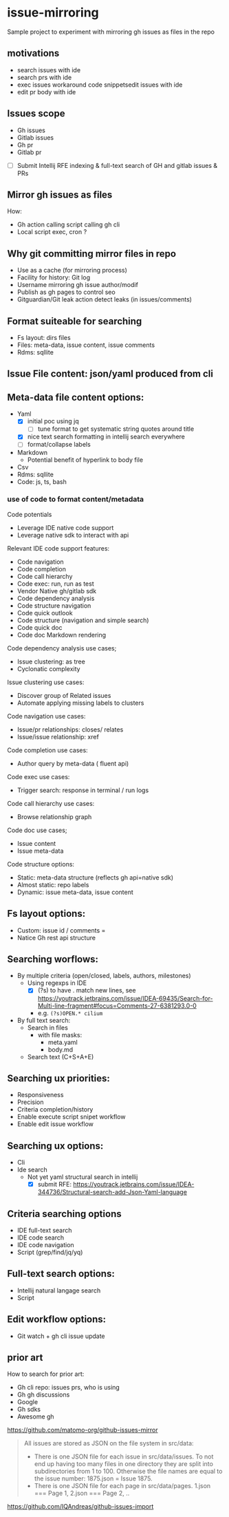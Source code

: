 # issue-mirroring
Sample project to experiment with mirroring gh issues as files in the repo 


## motivations

* search issues with ide
* search prs with ide
* exec issues workaround code snippetsedit issues with ide
* edit pr body with ide


## Issues scope
* Gh issues
* Gitlab issues
* Gh pr
* Gitlab pr

* [ ] Submit Intellij RFE indexing & full-text search of GH and gitlab issues & PRs

## Mirror gh issues as files

How:
* Gh action calling script calling gh cli
* Local script exec, cron ?

## Why git committing mirror files in repo
* Use as a cache (for mirroring process)
* Facility for history: Git log
* Username mirroring gh issue author/modif
* Publish as gh pages to control seo
* Gitguardian/Git leak action detect leaks (in issues/comments)

## Format suiteable for searching
* Fs layout: dirs files
* Files: meta-data, issue content, issue comments
* Rdms: sqllite

## Issue File content: json/yaml produced from cli

## Meta-data file content options:
* Yaml
  * [x] initial poc using jq
     * [ ] tune format to get systematic string quotes around title
  * [x] nice text search formatting in intellij search everywhere 
  * [ ] format/collapse labels
* Markdown
   * Potential benefit of hyperlink to body file 
* Csv
* Rdms: sqllite
* Code: js, ts, bash

### use of code to format content/metadata 

Code potentials
* Leverage IDE native code support
* Leverage native sdk to interact with api

Relevant IDE code support features:
* Code navigation
* Code completion
* Code call hierarchy
* Code exec: run, run as test
* Vendor Native gh/gitlab sdk
* Code dependency analysis
* Code structure navigation
* Code quick outlook
* Code structure (navigation and simple search)
* Code quick doc
* Code doc Markdown rendering

Code dependency analysis use cases;
* Issue clustering: as tree
* Cyclonatic complexity

Issue clustering use cases:
* Discover group of Related issues
* Automate applying missing labels to clusters


Code navigation use cases:
* Issue/pr relationships: closes/ relates
* Issue/issue relationship: xref

Code completion use cases:
* Author query by meta-data ( fluent api)

Code exec use cases:
* Trigger search: response in terminal / run logs

Code call hierarchy use cases:
* Browse relationship graph

Code doc use cases;
* Issue content
* Issue meta-data

Code structure options:
* Static: meta-data structure (reflects gh api=native sdk)
* Almost static: repo labels
* Dynamic: issue meta-data, issue content

## Fs layout options:
* Custom: issue id / comments =
* Natice Gh rest api structure

## Searching worflows:
* By multiple criteria (open/closed, labels, authors, milestones)
  * Using regexps in IDE
     * [x] (?s) to have . match new lines, see https://youtrack.jetbrains.com/issue/IDEA-69435/Search-for-Multi-line-fragment#focus=Comments-27-6381293.0-0 
     * e.g. `(?s)OPEN.* cilium` 
* By full text search:
  * Search in files
     * with file masks:
        * meta.yaml
        * body.md
  * Search text (C+S+A+E)

## Searching ux priorities:
* Responsiveness
* Precision
* Criteria completion/history
* Enable execute script snipet workflow
* Enable edit issue workflow

## Searching ux options:
* Cli
* Ide search
  * Not yet yaml structural search in intellij 
     * [x] submit RFE: https://youtrack.jetbrains.com/issue/IDEA-344736/Structural-search-add-Json-Yaml-language

## Criteria searching options
* IDE full-text search
* IDE code search
* IDE code navigation
* Script (grep/find/jq/yq)

## Full-text search options:
* Intellij natural langage search
* Script

## Edit workflow options:
* Git watch + gh cli issue update



## prior art

How to search for prior art:
* Gh cli repo: issues prs, who is using
* Gh gh discussions
* Google
* Gh sdks
* Awesome gh 

https://github.com/matomo-org/github-issues-mirror
> All issues are stored as JSON on the file system in src/data:
> * There is one JSON file for each issue in src/data/issues. To not end up having too many files in one directory they are split into subdirectories from 1 to 100. Otherwise the file names are equal to the issue number: 1875.json = Issue 1875.
> * There is one JSON file for each page in src/data/pages. 1.json === Page 1, 2.json === Page 2, ..

https://github.com/IQAndreas/github-issues-import
